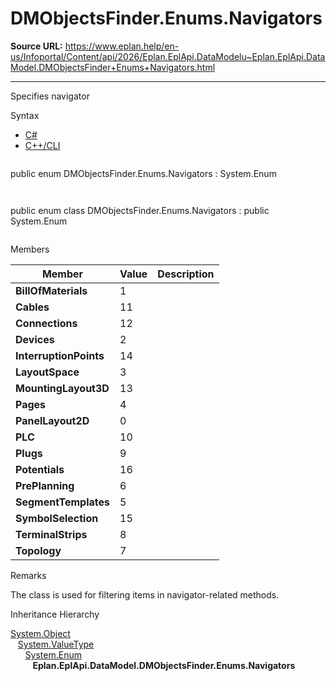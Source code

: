 # DMObjectsFinder.Enums.Navigators

**Source URL:** https://www.eplan.help/en-us/Infoportal/Content/api/2026/Eplan.EplApi.DataModelu~Eplan.EplApi.DataModel.DMObjectsFinder+Enums+Navigators.html

---

Specifies navigator

Syntax

- [C#](#i-syntax-CS)
- [C++/CLI](#i-syntax-CPP2005)

```
```
public enum DMObjectsFinder.Enums.Navigators : System.Enum
```
```

```
```
public enum class DMObjectsFinder.Enums.Navigators : public System.Enum
```
```

Members

| Member | Value | Description |
| --- | --- | --- |
| **BillOfMaterials** | 1 |  |
| **Cables** | 11 |  |
| **Connections** | 12 |  |
| **Devices** | 2 |  |
| **InterruptionPoints** | 14 |  |
| **LayoutSpace** | 3 |  |
| **MountingLayout3D** | 13 |  |
| **Pages** | 4 |  |
| **PanelLayout2D** | 0 |  |
| **PLC** | 10 |  |
| **Plugs** | 9 |  |
| **Potentials** | 16 |  |
| **PrePlanning** | 6 |  |
| **SegmentTemplates** | 5 |  |
| **SymbolSelection** | 15 |  |
| **TerminalStrips** | 8 |  |
| **Topology** | 7 |  |

Remarks

The class is used for filtering items in navigator-related methods.

Inheritance Hierarchy

[System.Object](#)  
   [System.ValueType](#)  
      [System.Enum](#)  
         **Eplan.EplApi.DataModel.DMObjectsFinder.Enums.Navigators**
